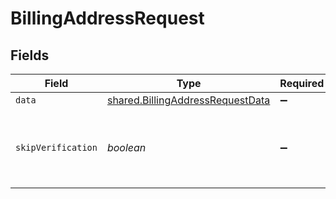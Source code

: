 # BillingAddressRequest


## Fields

| Field                                                                                | Type                                                                                 | Required                                                                             | Description                                                                          |
| ------------------------------------------------------------------------------------ | ------------------------------------------------------------------------------------ | ------------------------------------------------------------------------------------ | ------------------------------------------------------------------------------------ |
| `data`                                                                               | [shared.BillingAddressRequestData](../../models/shared/billingaddressrequestdata.md) | :heavy_minus_sign:                                                                   | N/A                                                                                  |
| `skipVerification`                                                                   | *boolean*                                                                            | :heavy_minus_sign:                                                                   | When set to true, the address will be saved without verification                     |